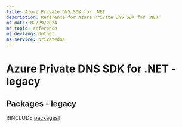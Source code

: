 ```yaml
---
title: Azure Private DNS SDK for .NET
description: Reference for Azure Private DNS SDK for .NET
ms.date: 02/29/2024
ms.topic: reference
ms.devlang: dotnet
ms.service: privatedns
---
```

# Azure Private DNS SDK for .NET - legacy
## Packages - legacy
[!INCLUDE [packages](private-dns-index.md)]